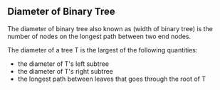## Diameter of Binary Tree

The diameter of binary tree also known as (width of binary tree) is the number of nodes on the longest path between two end nodes.

The diameter of a tree T is the largest of the following quantities:
- the diameter of T's left subtree
- the diameter of T's right subtree
- the longest path between leaves that goes through the root of T


